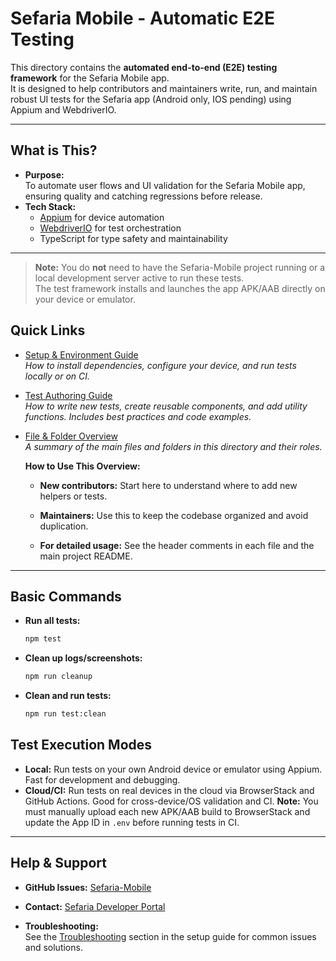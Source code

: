 # Sefaria Mobile - Automatic E2E Testing

This directory contains the **automated end-to-end (E2E) testing framework** for the Sefaria Mobile app.  
It is designed to help contributors and maintainers write, run, and maintain robust UI tests for the Sefaria app (Android only, IOS pending) using Appium and WebdriverIO.

---

## What is This?

- **Purpose:**  
  To automate user flows and UI validation for the Sefaria Mobile app, ensuring quality and catching regressions before release.
- **Tech Stack:**  
  - [Appium](https://appium.io/) for device automation  
  - [WebdriverIO](https://webdriver.io/) for test orchestration  
  - TypeScript for type safety and maintainability

---

> **Note:** You do **not** need to have the Sefaria-Mobile project running or a local development server active to run these tests.  
> The test framework installs and launches the app APK/AAB directly on your device or emulator.

## Quick Links

- [Setup & Environment Guide](./SETUP.md)  
  _How to install dependencies, configure your device, and run tests locally or on CI._
- [Test Authoring Guide](./TEST_GUIDE.md)  
  _How to write new tests, create reusable components, and add utility functions. Includes best practices and code examples._
- [File & Folder Overview](./FILE_OVERVIEW.md)  
  _A summary of the main files and folders in this directory and their roles._
  
  **How to Use This Overview:**  
  
  - **New contributors:** Start here to understand where to add new helpers or tests.  

  - **Maintainers:** Use this to keep the codebase organized and avoid duplication. 

  - **For detailed usage:** See the header comments in each file and the main project README.

---

## Basic Commands

- **Run all tests:**

  ```sh
  npm test
  ```

- **Clean up logs/screenshots:**

  ```sh
  npm run cleanup
  ```

- **Clean and run tests:**

  ```sh
  npm run test:clean
  ```

## Test Execution Modes

- **Local:** Run tests on your own Android device or emulator using Appium. Fast for development and debugging.
- **Cloud/CI:** Run tests on real devices in the cloud via BrowserStack and GitHub Actions. Good for cross-device/OS validation and CI. **Note:** You must manually upload each new APK/AAB build to BrowserStack and update the App ID in `.env` before running tests in CI.

---

## Help & Support

- **GitHub Issues:** [Sefaria-Mobile](https://github.com/Sefaria/Sefaria-Mobile.git)

- **Contact:** [Sefaria Developer Portal](https://developers.sefaria.org/page/contact-us)

- **Troubleshooting:**  
  See the [Troubleshooting](./SETUP.md#troubleshooting) section in the setup guide for common issues and solutions. 
